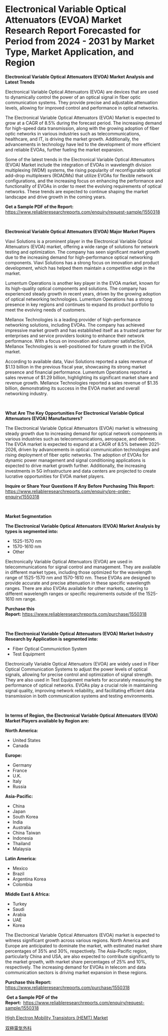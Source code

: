<p><h1>Electronical Variable Optical Attenuators (EVOA) Market Research Report Forecasted for Period from 2024 -  2031 by Market Type, Market Application, and Region</h1></p><p><strong>Electronical Variable Optical Attenuators (EVOA) Market Analysis and Latest Trends</strong></p>
<p><p>Electronical Variable Optical Attenuators (EVOA) are devices that are used to dynamically control the power of an optical signal in fiber optic communication systems. They provide precise and adjustable attenuation levels, allowing for improved control and performance in optical networks.</p><p>The Electronical Variable Optical Attenuators (EVOA) Market is expected to grow at a CAGR of 8.5% during the forecast period. The increasing demand for high-speed data transmission, along with the growing adoption of fiber optic networks in various industries such as telecommunications, healthcare, and IT, is driving the market growth. Additionally, the advancements in technology have led to the development of more efficient and reliable EVOAs, further fueling the market expansion.</p><p>Some of the latest trends in the Electronical Variable Optical Attenuators (EVOA) Market include the integration of EVOAs in wavelength division multiplexing (WDM) systems, the rising popularity of reconfigurable optical add-drop multiplexers (ROADMs) that utilize EVOAs for flexible network configurations, and the increasing focus on enhancing the performance and functionality of EVOAs in order to meet the evolving requirements of optical networks. These trends are expected to continue shaping the market landscape and drive growth in the coming years.</p></p>
<p><strong>Get a Sample PDF of the Report:&nbsp;</strong> <a href="https://www.reliableresearchreports.com/enquiry/request-sample/1550318">https://www.reliableresearchreports.com/enquiry/request-sample/1550318</a></p>
<p>&nbsp;</p>
<p><strong>Electronical Variable Optical Attenuators (EVOA) Major Market Players</strong></p>
<p><p>Viavi Solutions is a prominent player in the Electronical Variable Optical Attenuators (EVOA) market, offering a wide range of solutions for network testing and optimization. The company has seen significant market growth due to the increasing demand for high-performance optical networking components. Viavi Solutions has a strong focus on innovation and product development, which has helped them maintain a competitive edge in the market.</p><p>Lumentum Operations is another key player in the EVOA market, known for its high-quality optical components and solutions. The company has experienced steady growth in recent years, driven by the growing adoption of optical networking technologies. Lumentum Operations has a strong presence in key regions and continues to expand its product portfolio to meet the evolving needs of customers.</p><p>Mellanox Technologies is a leading provider of high-performance networking solutions, including EVOAs. The company has achieved impressive market growth and has established itself as a trusted partner for enterprises and service providers looking to enhance their network performance. With a focus on innovation and customer satisfaction, Mellanox Technologies is well-positioned for future growth in the EVOA market.</p><p>According to available data, Viavi Solutions reported a sales revenue of $1.13 billion in the previous fiscal year, showcasing its strong market presence and financial performance. Lumentum Operations reported a sales revenue of $1.29 billion, highlighting its significant market share and revenue growth. Mellanox Technologies reported a sales revenue of $1.35 billion, demonstrating its success in the EVOA market and overall networking industry.</p></p>
<p>&nbsp;</p>
<p><strong>What Are The Key Opportunities For Electronical Variable Optical Attenuators (EVOA) Manufacturers?</strong></p>
<p><p>The Electronical Variable Optical Attenuators (EVOA) market is witnessing steady growth due to increasing demand for optical network components in various industries such as telecommunications, aerospace, and defense. The EVOA market is expected to expand at a CAGR of 8.5% between 2021-2026, driven by advancements in optical communication technologies and rising deployment of fiber optic networks. The adoption of EVOAs for dynamic power management and signal conditioning applications is expected to drive market growth further. Additionally, the increasing investments in 5G infrastructure and data centers are projected to create lucrative opportunities for EVOA market players.</p></p>
<p><strong>Inquire or Share Your Questions If Any Before Purchasing This Report:</strong> <a href="https://www.reliableresearchreports.com/enquiry/pre-order-enquiry/1550318">https://www.reliableresearchreports.com/enquiry/pre-order-enquiry/1550318</a></p>
<p>&nbsp;</p>
<p><strong>Market Segmentation</strong></p>
<p><strong>The Electronical Variable Optical Attenuators (EVOA) Market Analysis by types is segmented into:</strong></p>
<p><ul><li>1525-1570 nm</li><li>1570-1610 nm</li><li>Other</li></ul></p>
<p><p>Electronically Variable Optical Attenuators (EVOA) are used in telecommunications for signal control and management. They are available in different market types, including those optimized for the wavelength range of 1525-1570 nm and 1570-1610 nm. These EVOAs are designed to provide accurate and precise attenuation in these specific wavelength ranges. There are also EVOAs available for other markets, catering to different wavelength ranges or specific requirements outside of the 1525-1610 nm range.</p></p>
<p><strong>Purchase this Report:&nbsp;</strong><a href="https://www.reliableresearchreports.com/purchase/1550318">https://www.reliableresearchreports.com/purchase/1550318</a></p>
<p>&nbsp;</p>
<p><strong>The Electronical Variable Optical Attenuators (EVOA) Market Industry Research by Application is segmented into:</strong></p>
<p><ul><li>Fiber Optical Communiction System</li><li>Test Equipment</li></ul></p>
<p><p>Electronically Variable Optical Attenuators (EVOA) are widely used in Fiber Optical Communication Systems to adjust the power levels of optical signals, allowing for precise control and optimization of signal strength. They are also used in Test Equipment markets for accurately measuring the performance of optical networks. EVOAs play a crucial role in maintaining signal quality, improving network reliability, and facilitating efficient data transmission in both communication systems and testing environments.</p></p>
<p>&nbsp;</p>
<p><strong>In terms of Region, the Electronical Variable Optical Attenuators (EVOA) Market Players available by Region are:</strong></p>
<p>
    <p> <strong> North America: </strong>
        <ul>
            <li>United States</li>
            <li>Canada</li>
        </ul>
        </p> 
    <p> <strong> Europe: </strong>
        <ul>
            <li>Germany</li>
            <li>France</li>
            <li>U.K.</li>
            <li>Italy</li>
            <li>Russia</li>
        </ul>
        </p> 
    <p> <strong> Asia-Pacific: </strong>
        <ul>
            <li>China</li>
            <li>Japan</li>
            <li>South Korea</li>
            <li>India</li>
            <li>Australia</li>
            <li>China Taiwan</li>
            <li>Indonesia</li>
            <li>Thailand</li>
            <li>Malaysia</li>
        </ul>
        </p> 
    <p> <strong> Latin America: </strong>
        <ul>
            <li>Mexico</li>
            <li>Brazil</li>
            <li>Argentina Korea</li>
            <li>Colombia</li>
        </ul>
        </p> 
    <p> <strong> Middle East & Africa: </strong>
        <ul>
            <li>Turkey</li>
            <li>Saudi</li>
            <li>Arabia</li>
            <li>UAE</li>
            <li>Korea</li>
        </ul>
    </p>
    </p>
<p><p>The Electronical Variable Optical Attenuators (EVOA) market is expected to witness significant growth across various regions. North America and Europe are anticipated to dominate the market, with estimated market share percentages of 35% and 30%, respectively. The Asia-Pacific region, particularly China and USA, are also expected to contribute significantly to the market growth, with market share percentages of 25% and 10%, respectively. The increasing demand for EVOAs in telecom and data communication sectors is driving market expansion in these regions.</p></p>
<p><strong>Purchase this Report: </strong><a href="https://www.reliableresearchreports.com/purchase/1550318">https://www.reliableresearchreports.com/purchase/1550318</a></p>
<p>&nbsp;<strong>Get a Sample PDF of the Report:&nbsp;&nbsp;</strong><a href="https://www.reliableresearchreports.com/enquiry/request-sample/1550318">https://www.reliableresearchreports.com/enquiry/request-sample/1550318</a></p>
<p><strong></strong></p>
<p><p><a href="https://github.com/FassouRP/Market-Research-Report-List-3/blob/main/high-electron-mobility-transistors-hemt-market.md">High Electron Mobility Transistors (HEMT) Market</a></p><p><a href="https://github.com/nxboeu02965442/Market-Research-Report-List-1/blob/main/465597112785.md">双極電気外科</a></p></p>
